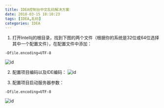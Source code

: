 ```yaml
---
title: IDEA控制台中文乱码解决方案
date: 2018-03-15 18:10:23
tags: [IDEA,乱码]
categories: IDEA
---
```



1. 打开Intellij的根目录，找到下图的两个文件（根据你的系统是32位或64位选择其中一个配置文件），在配置文件中添加：
```
-Dfile.encoding=UTF-8
```

<!--more-->

![id](http://cqhui.oss-cn-shenzhen.aliyuncs.com/1512117071813_1.png)

2. 配置项目编码以及IDE编码：
![id](http://cqhui.oss-cn-shenzhen.aliyuncs.com/1512117128404_1.png)

3. 配置项目启动服务器参数：
```
-Dfile.encoding=UTF-8
```
![id](http://cqhui.oss-cn-shenzhen.aliyuncs.com/1512117195505_1.png)